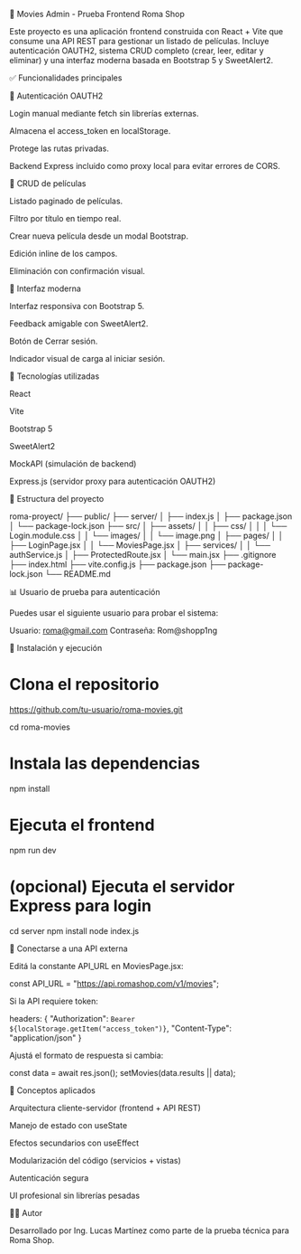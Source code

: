 🎥 Movies Admin - Prueba Frontend Roma Shop

Este proyecto es una aplicación frontend construida con React + Vite que consume una API REST para gestionar un listado de películas. Incluye autenticación OAUTH2, sistema CRUD completo (crear, leer, editar y eliminar) y una interfaz moderna basada en Bootstrap 5 y SweetAlert2.

✅ Funcionalidades principales

🔐 Autenticación OAUTH2

Login manual mediante fetch sin librerías externas.

Almacena el access_token en localStorage.

Protege las rutas privadas.

Backend Express incluido como proxy local para evitar errores de CORS.

🎥 CRUD de películas

Listado paginado de películas.

Filtro por título en tiempo real.

Crear nueva película desde un modal Bootstrap.

Edición inline de los campos.

Eliminación con confirmación visual.

🎨 Interfaz moderna

Interfaz responsiva con Bootstrap 5.

Feedback amigable con SweetAlert2.

Botón de Cerrar sesión.

Indicador visual de carga al iniciar sesión.

🚀 Tecnologías utilizadas

React

Vite

Bootstrap 5

SweetAlert2

MockAPI (simulación de backend)

Express.js (servidor proxy para autenticación OAUTH2)

📂 Estructura del proyecto

roma-proyect/
├── public/
├── server/
│   ├── index.js
│   ├── package.json
│   └── package-lock.json
├── src/
│   ├── assets/
│   │   ├── css/
│   │   │   └── Login.module.css
│   │   └── images/
│   │       └── image.png
│   ├── pages/
│   │   ├── LoginPage.jsx
│   │   └── MoviesPage.jsx
│   ├── services/
│   │   └── authService.js
│   ├── ProtectedRoute.jsx
│   └── main.jsx
├── .gitignore
├── index.html
├── vite.config.js
├── package.json
├── package-lock.json
└── README.md

📊 Usuario de prueba para autenticación

Puedes usar el siguiente usuario para probar el sistema:

Usuario: roma@gmail.com
Contraseña: Rom@shopp1ng

🚪 Instalación y ejecución

# Clona el repositorio
https://github.com/tu-usuario/roma-movies.git

cd roma-movies

# Instala las dependencias
npm install

# Ejecuta el frontend
npm run dev

# (opcional) Ejecuta el servidor Express para login
cd server
npm install
node index.js

🔧 Conectarse a una API externa

Editá la constante API_URL en MoviesPage.jsx:

const API_URL = "https://api.romashop.com/v1/movies";

Si la API requiere token:

headers: {
  "Authorization": `Bearer ${localStorage.getItem("access_token")}`,
  "Content-Type": "application/json"
}

Ajustá el formato de respuesta si cambia:

const data = await res.json();
setMovies(data.results || data);

🧠 Conceptos aplicados

Arquitectura cliente-servidor (frontend + API REST)

Manejo de estado con useState

Efectos secundarios con useEffect

Modularización del código (servicios + vistas)

Autenticación segura

UI profesional sin librerías pesadas

👨‍💻 Autor

Desarrollado por Ing. Lucas Martínez como parte de la prueba técnica para Roma Shop.
